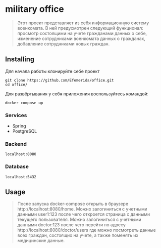 # military office
> Этот проект представляет из себя информационную систему военкомата. В ней предусмотрен следующий функционал: просмотр состоящими на учете гражданами данных о себе, изменение сотрудниками военкомата данных о гражданах, добавление сотрудниками новых граждан.

## Installing

Для начала работы клонируйте себе проект

```shell
git clone https://github.com/Efemerida/office.git
cd office/
```

Для развёртывания у себя приложения воспользуйтесь командой:

```shell
docker compose up
```

### Services
+ Spring 
+ PostgreSQL

### Backend
```shell
localhost:8080
```
### Database
```shell
localhost:5432
```

## Usage
> После запуска docker-compose открыть в браузере http://localhost:8080/home. Можно залогиниться c учетными данными user1:123 после чего откроется страница с данными текущего пользователя. Можно залогиниться с учетными данными doctor:123 после чего перейти по адресу http://localhost:8080/doctor/users где можно посмотреть данные всех граждан, состоящих на учете, а также поменять их медицинские данные.
